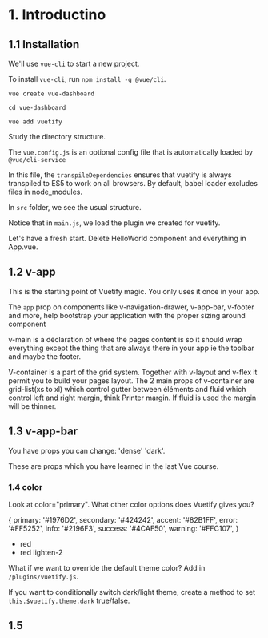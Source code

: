# 1. Introductino

## 1.1 Installation

We'll use `vue-cli` to start a new project.

To install `vue-cli`, run `npm install -g @vue/cli`.

```
vue create vue-dashboard

cd vue-dashboard

vue add vuetify
```

Study the directory structure.

The `vue.config.js` is an optional config file that is automatically loaded by `@vue/cli-service`

In this file, the `transpileDependencies` ensures that vuetify is always transpiled to ES5 to work on all browsers. By default, babel loader excludes files in node_modules.

In `src` folder, we see the usual structure.

Notice that in `main.js`, we load the plugin we created for vuetify.

Let's have a fresh start. Delete HelloWorld component and everything in App.vue.

## 1.2 v-app

This is the starting point of Vuetify magic. You only uses it once in your app.

The `app` prop on components like v-navigation-drawer, v-app-bar, v-footer and more, help bootstrap your application with the proper sizing around <v-main> component

v-main is a déclaration of where the pages content is so it should wrap everything except the thing that are always there in your app ie the toolbar and maybe the footer.

V-container is a part of the grid system. Together with v-layout and v-flex it permit you to build your pages layout. The 2 main props of v-container are grid-list(xs to xl) which control gutter between éléments and fluid which control left and right margin, think Printer margin. If fluid is used the margin will be thinner.

## 1.3 v-app-bar

You have props you can change: 'dense' 'dark'.

These are props which you have learned in the last Vue course.

### 1.4 color

Look at color="primary". What other color options does Vuetify gives you?

{
primary: '#1976D2',
secondary: '#424242',
accent: '#82B1FF',
error: '#FF5252',
info: '#2196F3',
success: '#4CAF50',
warning: '#FFC107',
}

- red
- red lighten-2

What if we want to override the default theme color? Add in `/plugins/vuetify.js`.

If you want to conditionally switch dark/light theme, create a method to set `this.$vuetify.theme.dark` true/false.

## 1.5
